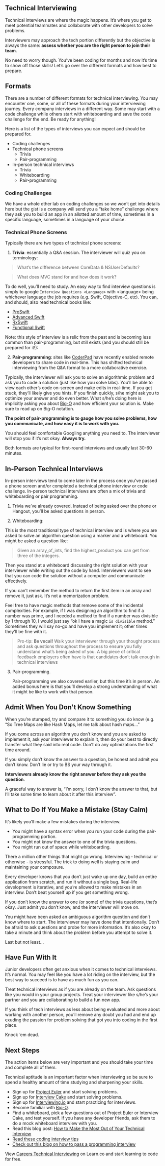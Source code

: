 ## Technical Interviewing

Technical interviews are where the magic happens. It’s where you get to meet potential teammates and collaborate with other developers to solve problems.

Interviewers may approach the tech portion differently but the objective is always the same: **assess whether you are the right person to join their team**.

No need to worry though. You’ve been coding for months and now it’s time to show off those skills! Let’s go over the different formats and how best to prepare.

## Formats

There are a number of different formats for technical interviewing. You may encounter one, some, or all of these formats during your interviewing journey. Every company interviews in a different way. Some may start with a code challenge while others start with whiteboarding and save the code challenge for the end. Be ready for anything!

Here is a list of the types of interviews you can expect and should be prepared for.

- Coding challenges
- Technical phone screens
  - Trivia
  - Pair-programming
- In-person technical interviews
  - Trivia
  - Whiteboarding
  - Pair-programming

### Coding Challenges

We have a whole other lab on coding challenges so we won’t get into details here but the gist is a company will send you a “take home” challenge where they ask you to build an app in an allotted amount of time, sometimes in a specific language, sometimes in a language of your choice.

### Technical Phone Screens

Typically there are two types of technical phone screens:

1. **Trivia**: essentially a Q&A session. The interviewer will quiz you on terminology:

> What’s the difference between CoreData & NSUserDefaults?

> What does MVC stand for and how does it work?

To do well, you’ll need to study. An easy way to find interview questions is simply to google `Interview Questions <Language>` with \<language> being whichever language the job requires (e.g. Swift, Objective-C, etc). You can, and should, also read technical books like:

 - [ProSwift](https://gumroad.com/l/proswift)
 - [Advanced Swift](https://www.objc.io/books/advanced-swift/)
 - [RxSwift](https://store.raywenderlich.com/products/rxswift)
 - [Functional Swift](https://www.objc.io/books/functional-swift/)

Note: this style of interview is a relic from the past and is becoming less common than pair-programming, but still exists (and you should still be prepared for it!):

2. **Pair-programming**: sites like [CoderPad](https://coderpad.io/) have recently enabled remote developers to share code in real-time. This has shifted technical interviewing from the Q&A format to a more collaborative exercise.

Typically, the interviewer will ask you to solve an algorithmic problem and ask you to code a solution (just like how you solve labs). You’ll be able to view each other’s code on-screen and make edits in real-time. If you get stuck, they’ll likely give you hints. If you finish quickly, s/he might ask you to optimize your answer and do even better. What s/he’s doing here is implicitly asking you about [Big-O](https://www.interviewcake.com/article/java/big-o-notation-time-and-space-complexity) and how efficient your solution is. Make sure to read up on Big-O notation.

**The point of pair-programming is to gauge how you solve problems, how you communicate, and how easy it is to work with you.**

You should feel comfortable Googling anything you need to. The interviewer will stop you if it’s not okay. **Always try.**

Both formats are typical for first-round interviews and usually last 30-60 minutes.

## In-Person Technical Interviews

In-person interviews tend to come later in the process once you’ve passed a phone screen and/or completed a technical phone interview or code challenge.  In-person technical interviews are often a mix of trivia and whiteboarding or pair programming.

1. Trivia we’ve already covered. Instead of being asked over the phone or Hangout, you’ll be asked questions in person.

2. Whiteboarding:

This is the most traditional type of technical interview and is where you are asked to solve an algorithm question using a marker and a whiteboard. You might be asked a question like:
> Given an array_of_ints, find the highest_product you can get from three of the integers.

Then you stand at a whiteboard discussing the right solution with your interviewer while writing out the code by hand. Interviewers want to see that you can code the solution without a computer and communicate effectively.

If you can’t remember the method to return the first item in an array and remove it, just ask. It’s not a memorization problem.

Feel free to have magic methods that remove some of the incidental complexities. For example, if I was designing an algorithm to find if a number was prime, and I needed a method to find if a number was divisible by 1 through 10, I would just say “ok I have a magic `is divisible` method.” Sometimes they will say no-go and have you implement it; other times they’ll be fine with it.

> Pro-tip: **Be vocal!** Walk your interviewer through your thought process and ask questions throughout the process to ensure you fully understand what’s being asked of you. A big piece of critical feedback employers often have is that candidates don’t talk enough in technical interviews

3. Pair-programming.

	Pair-programming we also covered earlier, but this time it’s in person. An added bonus here is that you’ll develop a strong understanding of what it might be like to work with that person.


## Admit When You Don't Know Something

When you’re stumped, try and compare it to something you do know (e.g. “So Tree Maps are like Hash Maps, let me talk about hash maps...”


If you come across an algorithm you don’t know and you are asked to implement it, ask your interviewer to explain it, then do your best to directly transfer what they said into real code. Don’t do any optimizations the first time around.

If you simply don’t know the answer to a question, be honest and admit you don’t know. Don’t lie or try to BS your way through it.

**Interviewers already know the right answer before they ask you the question**.

A graceful way to answer is, “I’m sorry, I don’t know the answer to that, but I’ll take some time to learn about it after this interview”.

## What to Do If You Make a Mistake (Stay Calm)

It’s likely you’ll make a few mistakes during the interview.

- You might have a syntax error when you run your code during the pair-programming portion.
- You might not know the answer to one of the trivia questions.
- You might run out of space while whiteboarding.

There a million other things that might go wrong. Interviewing - technical or otherwise - is stressful. The trick to doing well is staying calm and maintaining your composure.

Every developer knows that you don’t just wake up one day, build an entire application from scratch, and run it without a single bug. Real-life development is iterative, and you’re allowed to make mistakes in an interview. Don’t beat yourself up if you get something wrong.

If you don’t know the answer to one (or some) of the trivia questions, that’s okay. Just admit you don’t know, and the interviewer will move on.

You might have been asked an ambiguous algorithm question and don’t know where to start. The interviewer may have done that intentionally. Don’t be afraid to ask questions and probe for more information. It’s also okay to take a minute and think about the problem before you attempt to solve it.

Last but not least...

## Have Fun With It

Junior developers often get anxious when it comes to technical interviews. It’s normal. You may feel like you have a lot riding on the interview, but the best way to succeed is to have as much fun as you can.

Treat technical interviews as if you are already on the team. Ask questions like you would in your group projects. Treat your interviewer like s/he’s your partner and you are collaborating to build a fun new app.

If you think of tech interviews as less about being evaluated and more about working with another person, you’ll remove any doubt you had and end up exuding the passion for problem solving that got you into coding in the first place.

Knock ‘em dead.

## Next Steps

The action items below are very important and you should take your time and complete all of them.

Technical aptitude is an important factor when interviewing so be sure to spend a healthy amount of time studying and sharpening your skills.

- Sign up for [Project Euler](https://projecteuler.net/) and start solving problems.
- Sign up for [Interview Cake](https://www.interviewcake.com/all-questions) and start solving problems.
- Sign up for [Interviewing.io](http://interviewing.io/) and start practicing for interviews.
- Become familiar with [Big-O](https://www.interviewcake.com/article/java/big-o-notation-time-and-space-complexity).
- Find a whiteboard, pick a few questions out of Project Euler or Interview Cake, and test yourself. If you have any developer friends, ask them to do a mock whiteboard interview with you.
- Read this blog post: [How to Make the Most Out of Your Technical Interview](http://blog.flatironschool.com/how-to-make-the-most-out-of-your-next-technical/)
- [Read these coding interview tips](https://www.interviewcake.com/article/java/coding-interview-tips)
- [Check out this blog on how to pass a programming interview](http://blog.triplebyte.com/how-to-pass-a-programming-interview)

<p data-visibility='hidden'>View <a href='https://learn.co/lessons/careers-technical-interviewing'>Careers Technical Interviewing</a> on Learn.co and start learning to code for free.</p>
